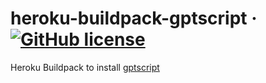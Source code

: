 # heroku-buildpack-gptscript &middot; [![GitHub license](https://github.com/uiuuiu/heroku-buildpack-gptscript)](https://github.com/uiuuiu/heroku-buildpack-gptscript/blob/master/LICENSE)

Heroku Buildpack to install [gptscript](https://gptscript.ai/)
